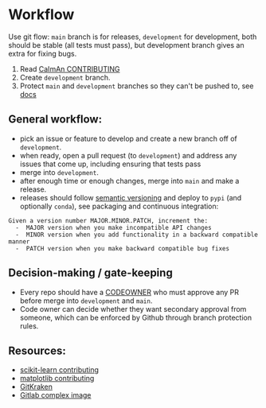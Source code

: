 # Workflow

Use git flow: `main` branch is for releases, `development` for development, both should be stable (all tests must pass), but development branch gives an extra for fixing bugs.

1. Read [CaImAn CONTRIBUTING](https://github.com/flatironinstitute/CaImAn/blob/dev/CONTRIBUTING.md)
2. Create `development` branch.
3. Protect `main` and `development` branches so they can't be pushed to, see [docs](https://docs.github.com/en/repositories/configuring-branches-and-merges-in-your-repository/managing-protected-branches/managing-a-branch-protection-rule)

## General workflow:
- pick an issue or feature to develop and create a new branch off of `development`.
- when ready, open a pull request (to `development`) and address any issues that come up, including ensuring that tests pass
- merge into `development`.
- after enough time or enough changes, merge into `main` and make a release.
- releases should follow [semantic versioning](https://semver.org/) and deploy to `pypi` (and optionally `conda`), see packaging and continuous integration: 

```
Given a version number MAJOR.MINOR.PATCH, increment the:
  -  MAJOR version when you make incompatible API changes
  -  MINOR version when you add functionality in a backward compatible manner
  -  PATCH version when you make backward compatible bug fixes
```

## Decision-making / gate-keeping

- Every repo should have a [CODEOWNER](https://docs.github.com/en/repositories/managing-your-repositorys-settings-and-features/customizing-your-repository/about-code-owners) who must approve any PR before merge into `development` and `main`.
- Code owner can decide whether they want secondary approval from someone, which can be enforced by Github through branch protection rules.

## Resources:
- [scikit-learn contributing](https://scikit-learn.org/stable/developers/contributing.html)
- [matplotlib contributing](https://matplotlib.org/stable/devel/index.html)
- [GitKraken](https://www.gitkraken.com/learn/git/git-flow)
- [Gitlab complex image](https://docs.gitlab.com/ee/topics/img/gitlab_flow_gitdashflow.png)
